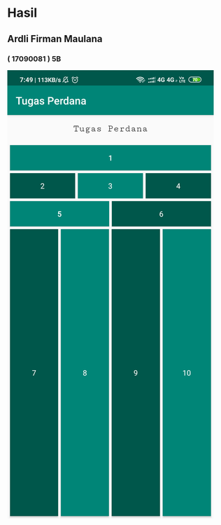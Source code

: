 # Hasil
## Ardli Firman Maulana
### ( 17090081 ) 5B

![alt text](https://github.com/ardli-firman/tugas-perdana-mobile/blob/master/Hasil.png)
